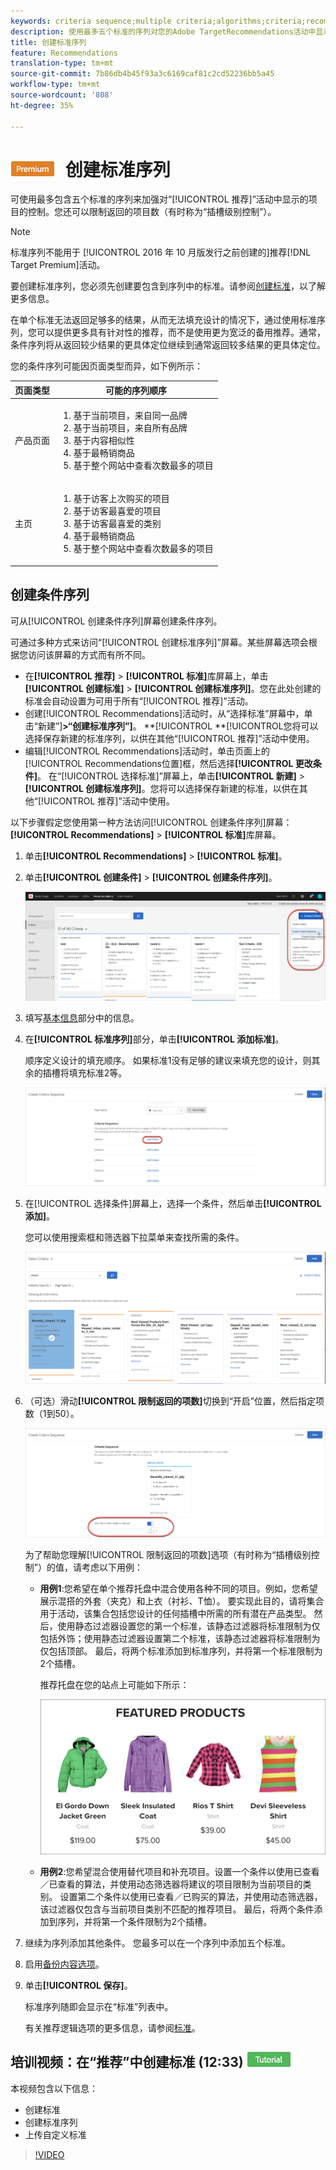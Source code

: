 ```yaml
---
keywords: criteria sequence;multiple criteria;algorithms;criteria;recommendations criteria;sequence;limit number of items returned;slot level control;slot
description: 使用最多五个标准的序列对您的Adobe TargetRecommendations活动中显示的项目进行更大控制。
title: 创建标准序列
feature: Recommendations
translation-type: tm+mt
source-git-commit: 7b86db4b45f93a3c6169caf81c2cd52236bb5a45
workflow-type: tm+mt
source-wordcount: '808'
ht-degree: 35%

---
```



# ![PREMIUM](/help/assets/premium.png) 创建标准序列

可使用最多包含五个标准的序列来加强对“[!UICONTROL 推荐]”活动中显示的项目的控制。您还可以限制返回的项目数（有时称为“插槽级别控制”）。

>[!NOTE]
>
>标准序列不能用于 [!UICONTROL  2016 年 10 月版发行之前创建的]推荐[!DNL Target Premium]活动。

要创建标准序列，您必须先创建要包含到序列中的标准。请参阅[创建标准](/help/c-recommendations/c-algorithms/create-new-algorithm.md)，以了解更多信息。

在单个标准无法返回足够多的结果，从而无法填充设计的情况下，通过使用标准序列，您可以提供更多具有针对性的推荐，而不是使用更为宽泛的备用推荐。通常，条件序列将从返回较少结果的更具体定位继续到通常返回较多结果的更具体定位。

您的条件序列可能因页面类型而异，如下例所示：

| 页面类型 | 可能的序列顺序 |
| --- | --- |
| 产品页面 | <ol><li>基于当前项目，来自同一品牌</li><li>基于当前项目，来自所有品牌</li><li>基于内容相似性</li><li>基于最畅销商品</li><li>基于整个网站中查看次数最多的项目</li></ol> |
| 主页 | <ol><li>基于访客上次购买的项目 </li><li>基于访客最喜爱的项目</li><li>基于访客最喜爱的类别</li><li>基于最畅销商品</li><li>基于整个网站中查看次数最多的项目</li></ol> |

## 创建条件序列

可从[!UICONTROL 创建条件序列]屏幕创建条件序列。

可通过多种方式来访问“[!UICONTROL 创建标准序列]”屏幕。某些屏幕选项会根据您访问该屏幕的方式而有所不同。

* 在&#x200B;**[!UICONTROL 推荐]** > **[!UICONTROL 标准]**&#x200B;库屏幕上，单击&#x200B;**[!UICONTROL 创建标准]** > **[!UICONTROL 创建标准序列]**。您在此处创建的标准会自动设置为可用于所有“[!UICONTROL 推荐]”活动。
* 创建[!UICONTROL Recommendations]活动时，从“选择标准”屏幕中，单击“新建”]**>“创建标准序列”]**。 **[!UICONTROL **[!UICONTROL &#x200B;您将可以选择保存新建的标准序列，以供在其他“[!UICONTROL 推荐]”活动中使用。
* 编辑[!UICONTROL Recommendations]活动时，单击页面上的[!UICONTROL Recommendations位置]框，然后选择&#x200B;**[!UICONTROL 更改条件]**。 在“[!UICONTROL 选择标准]”屏幕上，单击&#x200B;**[!UICONTROL 新建]** > **[!UICONTROL 创建标准序列]**。您将可以选择保存新建的标准，以供在其他“[!UICONTROL 推荐]”活动中使用。

以下步骤假定您使用第一种方法访问[!UICONTROL 创建条件序列]屏幕：**[!UICONTROL Recommendations]** > **[!UICONTROL 标准]**&#x200B;库屏幕。

1. 单击&#x200B;**[!UICONTROL Recommendations]** > **[!UICONTROL 标准]**。

1. 单击&#x200B;**[!UICONTROL 创建条件]** > **[!UICONTROL 创建条件序列]**。

   ![](assets/CreateCriteriaSequence.png)

1. 填写[基本信息](/help/c-recommendations/c-algorithms/create-new-algorithm.md#info)部分中的信息。

1. 在&#x200B;**[!UICONTROL 标准序列]**&#x200B;部分，单击&#x200B;**[!UICONTROL 添加标准]**。

   顺序定义设计的填充顺序。 如果标准1没有足够的建议来填充您的设计，则其余的插槽将填充标准2等。

   ![添加条件](/help/c-recommendations/c-algorithms/assets/add-criteria.png)

1. 在[!UICONTROL 选择条件]屏幕上，选择一个条件，然后单击&#x200B;**[!UICONTROL 添加]**。

   您可以使用搜索框和筛选器下拉菜单来查找所需的条件。

   ![选择标准](/help/c-recommendations/c-algorithms/assets/select-criteria.png)

1. （可选）滑动&#x200B;**[!UICONTROL 限制返回的项数]**&#x200B;切换到“开启”位置，然后指定项数（1到50）。

   ![限制返回的项目数切换](/help/c-recommendations/c-algorithms/assets/limit-number.png)

   为了帮助您理解[!UICONTROL 限制返回的项数]选项（有时称为“插槽级别控制”）的值，请考虑以下用例：

   * **用例1**:您希望在单个推荐托盘中混合使用各种不同的项目。例如，您希望展示混搭的外套（夹克）和上衣（衬衫、T恤）。 要实现此目的，请将集合用于活动，该集合包括您设计的任何插槽中所需的所有潜在产品类型。 然后，使用静态过滤器设置您的第一个标准，该静态过滤器将标准限制为仅包括外饰；使用静态过滤器设置第二个标准，该静态过滤器将标准限制为仅包括顶部。 最后，将两个标准添加到标准序列，并将第一个标准限制为2个插槽。

      推荐托盘在您的站点上可能如下所示：

      ![特色产品推荐托盘](/help/c-recommendations/c-algorithms/assets/featured-products.png)

   * **用例2**:您希望混合使用替代项目和补充项目。设置一个条件以使用已查看／已查看的算法，并使用动态筛选器将建议的项目限制为当前项目的类别。 设置第二个条件以使用已查看／已购买的算法，并使用动态筛选器，该过滤器仅包含与当前项目类别不匹配的推荐项目。 最后，将两个条件添加到序列，并将第一个条件限制为2个插槽。

1. 继续为序列添加其他条件。 您最多可以在一个序列中添加五个标准。

1. 启用[备份内容选项](/help/c-recommendations/c-algorithms/create-new-algorithm.md#content)。

1. 单击&#x200B;**[!UICONTROL 保存]**。

   标准序列随即会显示在“标准”列表中。

   有关推荐逻辑选项的更多信息，请参阅[标准](/help/c-recommendations/c-algorithms/algorithms.md)。

## 培训视频：在“推荐”中创建标准 (12:33)  ![教程徽章](/help/assets/tutorial.png)

本视频包含以下信息：

* 创建标准
* 创建标准序列
* 上传自定义标准

>[!VIDEO](https://video.tv.adobe.com/v/27694?quality=12)
